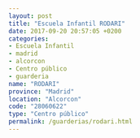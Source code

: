 ```yaml
---
layout: post
title: "Escuela Infantil RODARI"
date: 2017-09-20 20:57:05 +0200
categories:
- Escuela Infantil
- madrid
- alcorcon
- Centro público
- guarderia
name: "RODARI"
province: "Madrid"
location: "Alcorcon"
code: "28060622"
type: "Centro público"
permalink: /guarderias/rodari.html
---
```

